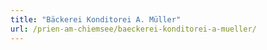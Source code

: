 ```yaml
---
title: "Bäckerei Konditorei A. Müller"
url: /prien-am-chiemsee/baeckerei-konditorei-a-mueller/
---
```

